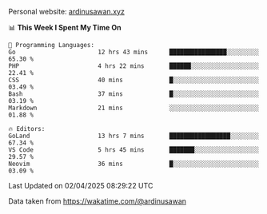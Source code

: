 Personal website: [ardinusawan.xyz](https://ardinusawan.xyz)

<!--START_SECTION:waka-->
📊 **This Week I Spent My Time On** 

```text
💬 Programming Languages: 
Go                       12 hrs 43 mins      ████████████████░░░░░░░░░   65.30 % 
PHP                      4 hrs 22 mins       ██████░░░░░░░░░░░░░░░░░░░   22.41 % 
CSS                      40 mins             █░░░░░░░░░░░░░░░░░░░░░░░░   03.49 % 
Bash                     37 mins             █░░░░░░░░░░░░░░░░░░░░░░░░   03.19 % 
Markdown                 21 mins             ░░░░░░░░░░░░░░░░░░░░░░░░░   01.88 % 

🔥 Editors: 
GoLand                   13 hrs 7 mins       █████████████████░░░░░░░░   67.34 % 
VS Code                  5 hrs 45 mins       ███████░░░░░░░░░░░░░░░░░░   29.57 % 
Neovim                   36 mins             █░░░░░░░░░░░░░░░░░░░░░░░░   03.09 % 
```


 Last Updated on 02/04/2025 08:29:22 UTC
<!--END_SECTION:waka-->
Data taken from https://wakatime.com/@ardinusawan
